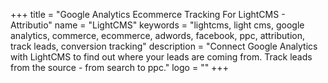+++
title = "Google Analytics Ecommerce Tracking For LightCMS - Attributio"
name = "LightCMS"
keywords = "lightcms, light cms, google analytics, commerce, ecommerce, adwords, facebook, ppc, attribution, track leads, conversion tracking"
description = "Connect Google Analytics with LightCMS to find out where your leads are coming from. Track leads from the source - from search to ppc."
logo = ""
+++
